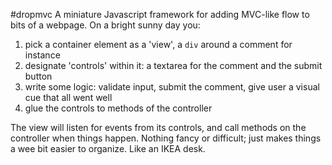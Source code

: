 #dropmvc
A miniature Javascript framework for adding MVC-like flow to bits of a webpage. On a bright sunny day you: 

1. pick a container element as a 'view', a `div` around a comment for instance
1. designate 'controls' within it: a textarea for the comment and the submit button
1. write some logic: validate input, submit the comment, give user a visual cue that all went well
1. glue the controls to methods of the controller

The view will listen for events from its controls, and call methods on the controller when things happen. Nothing fancy or difficult; just makes things a wee bit easier to organize. Like an IKEA desk.
